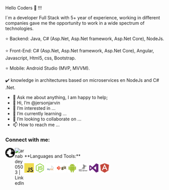 Hello Coders 🤖 !!!

I´m a developer Full Stack with 5+ year of experience, working in different companies gave me the opportunity to work in a wide spectrum of technologies.

⭐ Backend: Java, C# (Asp.Net, Asp.Net framework, Asp.Net Core), NodeJs. 

⭐ Front-End: C# (Asp.Net, Asp.Net framework, Asp.Net Core), Angular, Javascript, Html5, css, Bootstrap. 

⭐ Mobile: Android Studio (MVP, MVVM).

✔️ knowledge in architectures based on microservices en NodeJs and C# .Net.

- 💬 Ask me about anything, I am happy to help;
- 👋 Hi, I’m @jersonjarvin
- 👀 I’m interested in ...
- 🌱 I’m currently learning ...
- 💞️ I’m looking to collaborate on ...
- 📫 How to reach me ...

### Connect with me:

[<img align="left" alt="arnabdey.co" width="30px" src="https://raw.githubusercontent.com/iconic/open-iconic/master/svg/globe.svg" />](jerson-romero.com)
[<img align="left" alt="arnabdey0503 | LinkedIn" width="30px" src="https://cdn.jsdelivr.net/npm/simple-icons@v3/icons/linkedin.svg" />](www.linkedin.com/in/jerson-romero-diaz-68a34a113)


<br />
**Languages and Tools:**  

<code><img height="30" src="https://raw.githubusercontent.com/github/explore/80688e429a7d4ef2fca1e82350fe8e3517d3494d/topics/javascript/javascript.png"></code>
<code><img height="30" src="https://github.com/devicons/devicon/blob/master/icons/nodejs/nodejs-original.svg"></code>
<code><img height="30" src="https://raw.githubusercontent.com/github/explore/80688e429a7d4ef2fca1e82350fe8e3517d3494d/topics/mysql/mysql.png"></code>
<code><img height="30" src="https://raw.githubusercontent.com/github/explore/80688e429a7d4ef2fca1e82350fe8e3517d3494d/topics/git/git.png"></code>
<code><img height="30" src="https://github.com/devicons/devicon/blob/master/icons/android/android-original.svg"></code>
<code><img height="30" src="https://github.com/devicons/devicon/blob/master/icons/microsoftsqlserver/microsoftsqlserver-plain-wordmark.svg"></code>
<code><img height="30" src="https://github.com/devicons/devicon/blob/master/icons/visualstudio/visualstudio-plain.svg"></code>
<code><img height="30" src="https://github.com/devicons/devicon/blob/master/icons/angularjs/angularjs-plain.svg"></code>



<!---
jersonjarvin/jersonjarvin is a ✨ special ✨ repository because its `README.md` (this file) appears on your GitHub profile.
You can click the Preview link to take a look at your changes.
--->
